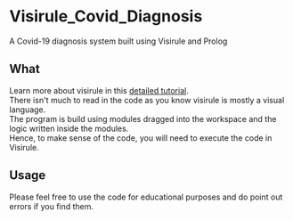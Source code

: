 # Visirule_Covid_Diagnosis
A Covid-19 diagnosis system built using Visirule and Prolog
## What
Learn more about visirule in this [detailed tutorial](https://www.academia.edu/3808963/VisiRule_Tutorial).  
There isn't much to read in the code as you know visirule is mostly a visual language.  
The program is build using modules dragged into the workspace and the logic written inside the modules.  
Hence, to make sense of the code, you will need to execute the code in Visirule. 
## Usage
Please feel free to use the code for educational purposes and do point out errors if you find them. 
